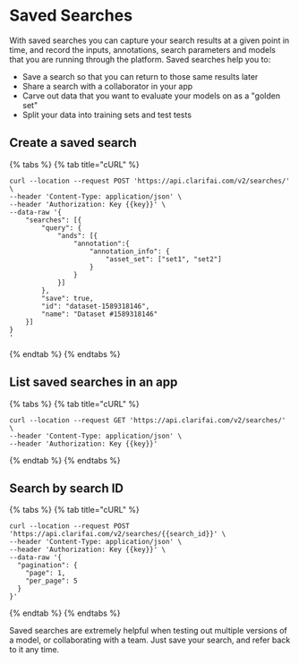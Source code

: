 # Saved Searches

With saved searches you can capture your search results at a given point in time, and record the inputs, annotations, search parameters and models that you are running through the platform. Saved searches help you to:

* Save a search so that you can return to those same results later
* Share a search with a collaborator in your app
* Carve out data that you want to evaluate your models on as a "golden set"
* Split your data into training sets and test tests

## Create a saved search

{% tabs %}
{% tab title="cURL" %}
```text
curl --location --request POST 'https://api.clarifai.com/v2/searches/' \
--header 'Content-Type: application/json' \
--header 'Authorization: Key {{key}}' \
--data-raw '{
    "searches": [{
        "query": {
            "ands": [{
                "annotation":{
                    "annotation_info": {
                        "asset_set": ["set1", "set2"]
                    }
                }
            }]
        },
        "save": true,
        "id": "dataset-1589318146",
        "name": "Dataset #1589318146"
    }]
}
'
```
{% endtab %}
{% endtabs %}

## List saved searches in an app

{% tabs %}
{% tab title="cURL" %}
```text
curl --location --request GET 'https://api.clarifai.com/v2/searches/' \
--header 'Content-Type: application/json' \
--header 'Authorization: Key {{key}}'
```
{% endtab %}
{% endtabs %}

## Search by search ID

{% tabs %}
{% tab title="cURL" %}
```text
curl --location --request POST 'https://api.clarifai.com/v2/searches/{{search_id}}' \
--header 'Content-Type: application/json' \
--header 'Authorization: Key {{key}}' \
--data-raw '{
  "pagination": {
    "page": 1,
    "per_page": 5
  }
}'
```
{% endtab %}
{% endtabs %}

Saved searches are extremely helpful when testing out multiple versions of a model, or collaborating with a team. Just save your search, and refer back to it any time.

